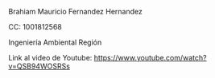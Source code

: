 Brahiam Mauricio Fernandez Hernandez

CC: 1001812568

Ingeniería Ambiental Región

Link al video de Youtube: https://www.youtube.com/watch?v=QSB94WOSRSs
